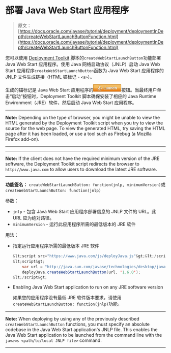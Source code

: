 # 部署 Java Web Start 应用程序

> 原文： [https://docs.oracle.com/javase/tutorial/deployment/deploymentInDepth/createWebStartLaunchButtonFunction.html](https://docs.oracle.com/javase/tutorial/deployment/deploymentInDepth/createWebStartLaunchButtonFunction.html)

您可以使用 [Deployment Toolkit](https://www.java.com/js/deployJava.txt) 脚本的`createWebStartLaunchButton`功能部署 Java Web Start 应用程序。使用 Java 网络启动协议（JNLP）启动 Java Web Start 应用程序`createWebStartLaunchButton`函数为 Java Web Start 应用程序的 JNLP 文件生成链接（HTML 锚标记 - `<a>`）。

生成的锚标记是 Java Web Start 应用程序的![Launch button](img/4707a69a17729d71c56b2bdbbb4cc61c.jpg)按钮。当最终用户单击“启动”按钮时，Deployment Toolkit 脚本确保安装了相应的 Java Runtime Environment（JRE）软件，然后启动 Java Web Start 应用程序。

* * *

**Note:** Depending on the type of browser, you might be unable to view the HTML generated by the Deployment Toolkit script when you try to view the source for the web page. To view the generated HTML, try saving the HTML page after it has been loaded, or use a tool such as Firebug (a Mozilla Firefox add-on).

* * *

* * *

**Note:** If the client does not have the required minimum version of the JRE software, the Deployment Toolkit script redirects the browser to `http://www.java.com` to allow users to download the latest JRE software.

* * *

**功能签名：** `createWebStartLaunchButton: function(jnlp, minimumVersion)`或`createWebStartLaunchButton: function(jnlp)`

参数：

*   `jnlp` - 包含 Java Web Start 应用程序部署信息的 JNLP 文件的 URL。此 URL 应为绝对路径。
*   `minimumVersion` - 运行此应用程序所需的最低版本的 JRE 软件

用法：

*   指定运行应用程序所需的最低版本 JRE 软件

    ```java
    &lt;script src="https://www.java.com/js/deployJava.js"&gt;&lt;/script&gt;
    &lt;script&gt;
        var url = "http://java.sun.com/javase/technologies/desktop/javawebstart/apps/notepad.jnlp";
        deployJava.createWebStartLaunchButton(url, '1.6.0');
    &lt;/script&gt;

    ```

*   Enabling Java Web Start application to run on any JRE software version

    如果您的应用程序没有最低 JRE 软件版本要求，请使用`createWebStartLaunchButton: function(jnlp)`功能。

* * *

**Note:** When deploying by using any of the previously described `createWebStartLaunchButton` functions, you must specify an absolute codebase in the Java Web Start application's JNLP file. This enables the Java Web Start application to be launched from the command line with the `javaws <path/to/local JNLP file>` command.

* * *